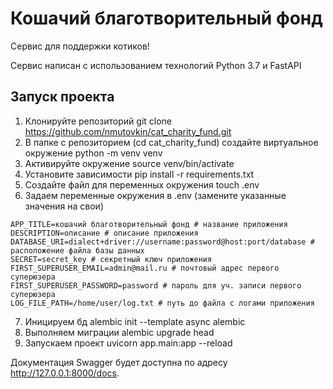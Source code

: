 # Кошачий благотворительный фонд

Сервис для поддержки котиков!

Сервис написан с использованием технологий Python 3.7 и FastAPI

## Запуск проекта

1. Клонируйте репозиторий git clone https://github.com/nmutovkin/cat_charity_fund.git
2. В папке с репозиторием (cd cat_charity_fund) создайте виртуальное окружение python -m venv venv
3. Активируйте окружение source venv/bin/activate
4. Установите зависимости pip install -r requirements.txt
5. Создайте файл для переменных окружения touch .env
6. Задаем переменные окружения в .env (замените указанные значения на свои)

```
APP_TITLE=кошачий благотворительный фонд # название приложения
DESCRIPTION=описание # описание приложения
DATABASE_URI=dialect+driver://username:password@host:port/database # расположение файла базы данных
SECRET=secret_key # секретный ключ приложения
FIRST_SUPERUSER_EMAIL=admin@mail.ru # почтовый адрес первого суперюзера
FIRST_SUPERUSER_PASSWORD=password # пароль для уч. записи первого суперюзера
LOG_FILE_PATH=/home/user/log.txt # путь до файла с логами приложения
```

7. Иницируем бд alembic init --template async alembic
8. Выполняем миграции alembic upgrade head
9. Запускаем проект uvicorn app.main:app --reload

Документация Swagger будет доступна по адресу http://127.0.0.1:8000/docs.
